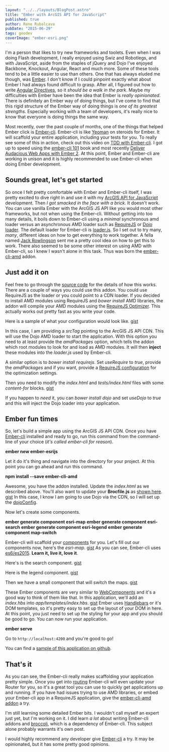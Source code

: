 ```yaml
---
layout: "../../layouts/BlogPost.astro"
title: "Ember with ArcGIS API for JavaScript"
published: true
author: Rene Rubalcava
pubDate: "2015-06-29"
tags: geodev
coverImage: "ember-esri.png"
---
```


I'm a person that likes to try new frameworks and toolets. Even when I was doing Flash development, I really enjoyed using Swiz and Robotlegs, and with JavaScript, aside from the staples of jQuery and Dojo I've enjoyed Backbone, Knockout, Angular, React and much more. Some of these tools tend to be a little easier to use than others. One that has always eluded me though, was [Ember](http://emberjs.com/). I don't know if I could pinpoint exactly what about Ember I had always found difficult to grasp. After all, I figured out how to write [Angular Directives](https://docs.angularjs.org/guide/directive), so it _should be a walk in the park_. Maybe my difficulties with Ember have been the idea that Ember is _really opinionated_. There is definitely an Ember way of doing things, but I've come to find that this rigid structure of the Ember way of doing things is _one of its greatest strengths_. Especially working with a team of developers, it's really nice to know that everyone is doing things the same way.

Most recently, over the past couple of months, one of the things that helped Ember click is [Ember-cli](http://www.ember-cli.com/). Ember-cli is like [Yeoman](http://yeoman.io/) on steroids for Ember. It will scaffold your entire application, including your tests for you. To really see some of this in action, check out this video on [TDD with Ember-cli](https://www.youtube.com/watch?v=2b1vcg_XSR8). I got up to speed using the [ember-cli 101](https://leanpub.com/ember-cli-101) book and most recently [Deliver Audacious Web Apps with Ember 2](https://pragprog.com/news/deliver-audacious-web-apps-with-ember-2). At this point, Ember and Ember-cli are working in unison and it is highly recommended to use Ember-cli when doing Ember development.

## Sounds great, let's get started

So once I felt pretty comfortable with Ember and Ember-cli itself, I was pretty excited to dive right in and use it with my [ArcGIS API for JavaScript](https://developers.arcgis.com/javascript/) development. Then _I got smacked in the face with a brick_. It doesn't work. You can use vanilla Ember with the ArcGIS JS API like you would most other frameworks, but not when using the Ember-cli. Without getting into too many details, it boils down to Ember-cli using a _minimal_ synchronous amd loader versus an asynchronous AMD loader such as [RequireJS](http://requirejs.org/) or [Dojo loader](https://dojotoolkit.org/reference-guide/1.10/loader/amd.html#loader-amd). The default loader for Ember-cli is [loader.js](https://github.com/ember-cli/loader.js). So I set out to try many, _many_, different ideas on how to get everything to work together. A fella named [Jack Rowlingson](https://github.com/jrowlingson) sent me a pretty cool idea on how to get this to work. There also seemed to be some other interest on using AMD with Ember-cli, so I knew I wasn't alone in this task. Thus was born the [ember-cli-amd](https://github.com/esri/ember-cli-amd) addon.

## Just add it on

Feel free to go through the [source code](https://github.com/esri/ember-cli-amd) for the details of how this works. There are a couple of ways you could use this addon. You could use RequireJS as the loader or you could point to a CDN loader. If you decided to install AMD modules using RequireJS and _bower install_ AMD libraries, the addon will compile your AMD modules using the [RequireJS Optimizer](http://requirejs.org/docs/optimization.html). This actually works out pretty fast as you write your code.

Here is a sample of what your configuration would look like. [gist](https://gist.github.com/odoe/b01d9b4996a415d8a5bb)

In this case, I am providing a _srcTag_ pointing to the ArcGIS JS API CDN. This will use the Dojo AMD loader to start the application. With this option you need to at least provide the _amdPackages_ option, which tells the addon which root modules to look for and load as AMD modules. It will then **inject** these modules into the _loader.js_ used by Ember-cli.

A similar option is to _bower install requirejs_. Set _useRequire_ to _true_, provide the _amdPackages_ and if you want, provide a [RequireJS configuration](http://requirejs.org/docs/optimization.html) for the optimization settings.

Then you need to modify the _index.html_ and _tests/index.html_ files with some _content-for_ blocks. [gist](https://gist.github.com/odoe/58ac8d15f125d3926e37)

If you happen to _need_ it, you can _bower install dojo_ and set _useDojo_ to _true_ and this will inject the Dojo loader into your application.

## Ember fun times

So, let's build a simple app using the ArcGIS JS API CDN. Once you have [Ember-cli](http://www.ember-cli.com/) installed and ready to go, run this command from the command-line of your choice (_it's called ember-cli for reason_).

**ember new ember-esrijs**

Let it do it's thing and navigate into the directory for your project. At this point you can go ahead and run this command.

**npm install --save ember-cli-amd**

Awesome, you have the addon installed. Update the _index.html_ as we described above. You'll also want to update your **Brocfile.js** as [shown here](https://gist.github.com/odoe/b01d9b4996a415d8a5bb#file-brocfile-js). [gist](https://gist.github.com/odoe/406aa7b5a9d1bf99d95c) In this case, I know I am going to use Dojo via the CDN, so I will set up the [dojoConfig](http://dojotoolkit.org/documentation/tutorials/1.10/dojo_config/).

Now let's create some components.

**ember generate component esri-map** **ember generate component esri-search** **ember generate component esri-legend** **ember generate component map-switch**

Ember-cli will scaffold your [components](http://emberjs.com/api/classes/Ember.Component.html) for you. Let's fill out our components now, here's the _esri-map_. [gist](https://gist.github.com/odoe/7ff4169e32ac08443f58) As you can see, Ember-cli uses [es6/es2015](https://github.com/lukehoban/es6features). **Learn it, live it, love it**.

Here's is the search component. [gist](https://gist.github.com/odoe/b6c1843649a564a1e871)

Here is the legend component. [gist](https://gist.github.com/odoe/fcdc801386eae7f35f77)

Then we have a small component that will switch the maps. [gist](https://gist.github.com/odoe/f737d860734303f393b0)

These Ember components are very similar to [WebComponents](http://webcomponents.org/) and it's a good way to think of them like that. In this application, we'll add an _index.hbs_ into _app/templates/index.hbs_. [gist](https://gist.github.com/odoe/012590ce3141b3f51934) Ember uses [Handlebars](http://handlebarsjs.com/) or it's DOM templates, so it's pretty easy to set up the layout of your DOM in here. At this point, you just need to set up the styling for your app and you should be good to go. You can now run your application.

**ember serve**

Go to `http://localhost:4200` and you're good to go!

You can find a [sample of this application on github](https://github.com/odoe/ember-esrijs).

## That's it

As you can see, the Ember-cli really makes scaffolding your application pretty simple. Once you get into [routing](http://guides.emberjs.com/v1.10.0/routing/) Ember-cli will even update your Router for you, so it's a great tool you can use to quickly get applications up and running. If you have had issues trying to use AMD libraries, or embed your Ember-cli app in a RequireJS application, give the [ember-cli-amd addon](https://github.com/esri/ember-cli-amd) a try.

I'm still learning some detailed Ember bits. I wouldn't call myself an expert just yet, but I'm working on it. I did learn _a lot_ about writing Ember-cli addons and [broccoli](https://github.com/broccolijs/broccoli), which is a dependency of Ember-cli. This subject alone probably warrants it's own post.

I would highly recommend any developer give [Ember-cli](http://www.ember-cli.com/) a try. It may be opinionated, but it has some pretty good opinions.
